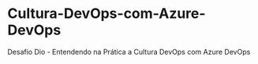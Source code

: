 # Cultura-DevOps-com-Azure-DevOps
Desafio Dio - Entendendo na Prática a Cultura DevOps com Azure DevOps
